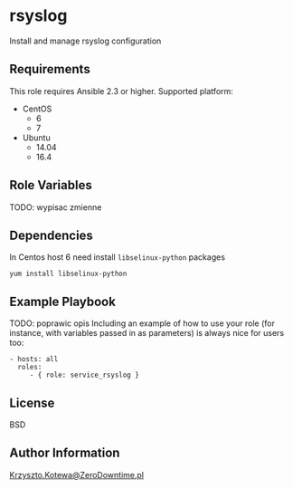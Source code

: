 rsyslog
=========

Install and manage rsyslog configuration

Requirements
------------

This role requires Ansible 2.3 or higher.
Supported platform:
- CentOS
    - 6
    - 7
- Ubuntu
    - 14.04
    - 16.4

Role Variables
--------------

TODO: wypisac zmienne

Dependencies
------------

In Centos host 6 need install `libselinux-python` packages

    yum install libselinux-python

Example Playbook
----------------

TODO: poprawic opis
Including an example of how to use your role (for instance, with variables passed in as parameters) is always nice for users too:

    - hosts: all
      roles:
         - { role: service_rsyslog }

License
-------

BSD

Author Information
------------------

Krzyszto.Kotewa@ZeroDowntime.pl
